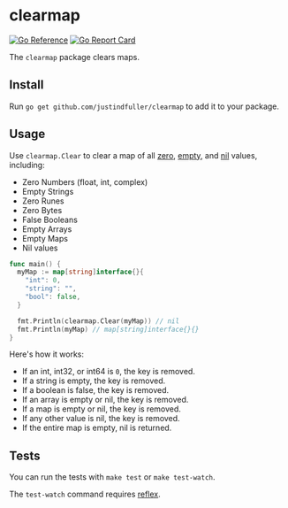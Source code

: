 # clearmap

[![Go Reference](https://pkg.go.dev/badge/github.com/justindfuller/clearmap.svg)](https://pkg.go.dev/github.com/justindfuller/clearmap)
[![Go Report Card](https://goreportcard.com/badge/github.com/justindfuller/clearmap)](https://goreportcard.com/report/github.com/justindfuller/clearmap)

The `clearmap` package clears maps.

## Install

Run `go get github.com/justindfuller/clearmap` to add it to your package.

## Usage

Use `clearmap.Clear` to clear a map of all [zero](https://go.dev/tour/basics/12), [empty](https://go.dev/tour/moretypes/11), and [nil](https://go.dev/tour/moretypes/12) values, including:

* Zero Numbers (float, int, complex)
* Empty Strings 
* Zero Runes
* Zero Bytes
* False Booleans 
* Empty Arrays
* Empty Maps
* Nil values

```go
func main() {
  myMap := map[string]interface{}{
    "int": 0,
    "string": "",
    "bool": false,
  }

  fmt.Println(clearmap.Clear(myMap)) // nil
  fmt.Println(myMap) // map[string]interface{}{}
}
``` 

Here's how it works:

* If an int, int32, or int64 is `0`, the key is removed.
* If a string is empty, the key is removed.
* If a boolean is false, the key is removed.
* If an array is empty or nil, the key is removed.
* If a map is empty or nil, the key is removed.
* If any other value is nil, the key is removed.
* If the entire map is empty, nil is returned.

## Tests

You can run the tests with `make test` or `make test-watch`.

The `test-watch` command requires [reflex](https://github.com/cespare/reflex).
